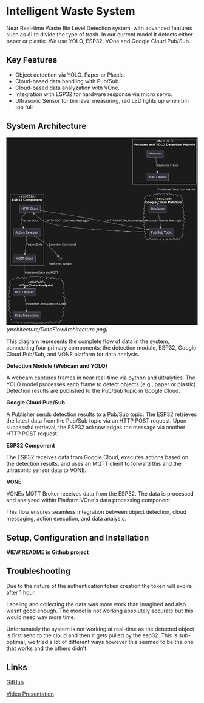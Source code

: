 # Intelligent Waste System
 
Near Real-time Waste Bin Level Detection system, with advanced features such as AI to divide the type of trash. In our current model it detects either paper or plastic.
We use YOLO, ESP32, VOne and Google Cloud Pub/Sub.

## Key Features
- Object detection via YOLO. Paper or Plastic.
- Cloud-based data handling with Pub/Sub.
- Cloud-based data analyzation with VOne.
- Integration with ESP32 for hardware response via micro servo.
- Ultrasonic Sensor for bin level measuring, red LED lights up when bin too full

## System Architecture
![Alt text](./architecture/DataFlowArchitecture.png "Flow Diagramm")
*(architecture/DataFlowArchitecture.png)*

This diagram represents the complete flow of data in the system, connecting four primary components: the detection module, ESP32, Google Cloud Pub/Sub, and VONE platform for data analysis.

**Detection Module (Webcam and YOLO)**

A webcam captures frames in near real-time via python and ultralytics. The YOLO model processes each frame to detect objects (e.g., paper or plastic). Detection results are published to the Pub/Sub topic in Google Cloud.

**Google Cloud Pub/Sub**

A Publisher sends detection results to a Pub/Sub topic. The ESP32 retrieves the latest data from the Pub/Sub topic via an HTTP POST request. Upon successful retrieval, the ESP32 acknowledges the message via another HTTP POST request.

**ESP32 Component**

The ESP32 receives data from Google Cloud, executes actions based on the detection results, and uses an MQTT client to forward this and the ultrasonic sensor data to VONE.

**VONE**

VONEs MQTT Broker receives data from the ESP32. The data is processed and analyzed within Platform VOne's data processing component. 

This flow ensures seamless integration between object detection, cloud messaging, action execution, and data analysis.

## Setup, Configuration and Installation

**VIEW README in Github project**

## Troubleshooting
Due to the nature of the authentication token creation the token will expire after 1 hour.

Labeling and collecting the data was more work than imagined and also wasnt good enough. The model is not working absolutely accurate but this would need way more time.

Unfortunately the system is not working at real-time as the detected object is first send to the cloud and then it gets pulled by the esp32. This is sub-optimal, we tried a lot of different ways however this seemed to be the one that works and the others didn't.

## Links

[GitHub](https://github.com/Kolumnist/Material-Detection)

[Video Presentation]()